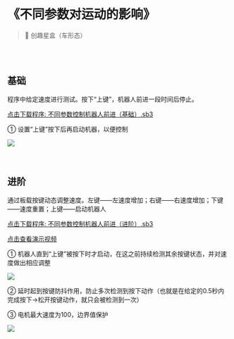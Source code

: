 # 《不同参数对运动的影响》

> 🧰 创趣星盒（车形态）

<br><br>

## 基础

程序中给定速度进行测试。按下“上键”，机器人前进一段时间后停止。

<a href="/tutorial/starbox_yj/sb3/01/不同参数控制机器人前进（基础）.sb3">点击下载程序: 不同参数控制机器人前进（基础）.sb3</a>

① 设置“上键”按下后再启动机器，以便控制

<img src="/images/01/不同参数控制机器人前进（基础）.png">

<br>
<br>
<br>

## 进阶

通过板载按键动态调整速度。左键——左速度增加；右键——右速度增加；下键——速度重置；上键——启动机器人

<a href="/tutorial/starbox_yj/sb3/01/不同参数控制机器人前进（进阶）.sb3">点击下载程序: 不同参数控制机器人前进（进阶）.sb3</a>

<a href="https://www.cfunworld.com" target="_blank">点击查看演示视频</a>

① 机器人直到“上键”被按下时才启动，在这之前持续检测其余按键状态，并对速度做出相应调整

<img src="/images/01/不同参数控制机器人前进（进阶）1.png">

② 延时起到按键防抖作用，防止多次检测到按下动作（也就是在给定的0.5秒内完成按下->松开按键动作，就只会被检测到一次）

③ 电机最大速度为100，边界值保护

<img src="/images/01/不同参数控制机器人前进（进阶）2.png">